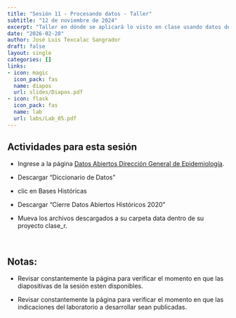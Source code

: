 ```yaml
---
title: "Sesión 11 - Procesando datos - Taller"
subtitle: "12 de noviembre de 2024"
excerpt: "Taller en dónde se aplicará lo visto en clase usando datos de COVID"
date: "2026-02-28"
author: José Luis Texcalac Sangrador
draft: false
layout: single
categories: []
links:
- icon: magic
  icon_pack: fas
  name: diapos
  url: slides/Diapos.pdf
- icon: flask
  icon_pack: fas
  name: lab
  url: labs/Lab_05.pdf
---
```


## Actividades para esta sesión 

- Ingrese a la página [Datos Abiertos Dirección General de Epidemiología](https://www.gob.mx/salud/documentos/datos-abiertos-152127).

- Descargar “Diccionario de Datos”

- clic en Bases Históricas

- Descargar “Cierre Datos Abiertos Históricos 2020”

- Mueva los archivos descargados a su carpeta data dentro de su proyecto clase_r.

&nbsp;

## Notas:

* Revisar constantemente la página para verificar el momento en que las 
diapositivas de la sesión esten disponibles.

* Revisar constantemente la página para verificar el momento en que las 
indicaciones del laboratorio a desarrollar sean publicadas.

&nbsp;
